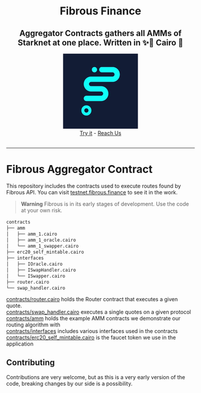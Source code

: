 <div align="center">
  <h1>Fibrous Finance</h1>
  <h2> Aggregator Contracts gathers all AMMs of Starknet at one place. Written in ✨🐺 Cairo 🦀 </h2>
  <img src="./FibrousLogo.jpg" height="200" width="200">
  <br />
  <a href="https://fibrous.finance/">Try it</a>
  -
  <a href="mailto:support@fibrous.finance">Reach Us</a>
</div>

<div align="center">
<br />

</div>

---

# Fibrous Aggregator Contract

This repository includes the contracts used to execute routes found by Fibrous
API. You can visit [testnet.fibrous.finance](https://fibrous.finance)
to see it in the work.

> **Warning**
> Fibrous is in its early stages of development. Use the code at your own risk.

```
contracts
├── amm
│   ├── amm_1.cairo
│   ├── amm_1_oracle.cairo
│   └── amm_1_swapper.cairo
├── erc20_self_mintable.cairo
├── interfaces
│   ├── IOracle.cairo
│   ├── ISwapHandler.cairo
│   └── ISwapper.cairo
├── router.cairo
└── swap_handler.cairo
```

[contracts/router.cairo](./contracts/router.cairo) holds the Router contract
that executes a given quote.
<br>
[contracts/swap_handler.cairo](./contracts/swap_handler.cairo) executes a single
quotes on a given protocol
<br>
[contracts/amm](./contracts/amm) holds the example AMM contracts we demonstrate
our routing algorithm with
<br>
[contracts/interfaces](./contracts/interfaces) includes various interfaces used
in the contracts
<br>
[contracts/erc20_self_mintable.cairo](contracts/erc20_self_mintable.cairo)
is the faucet token we use in the application

## Contributing

Contributions are very welcome, but as this is a very early version of the code, 
breaking changes by our side is a possibility.
